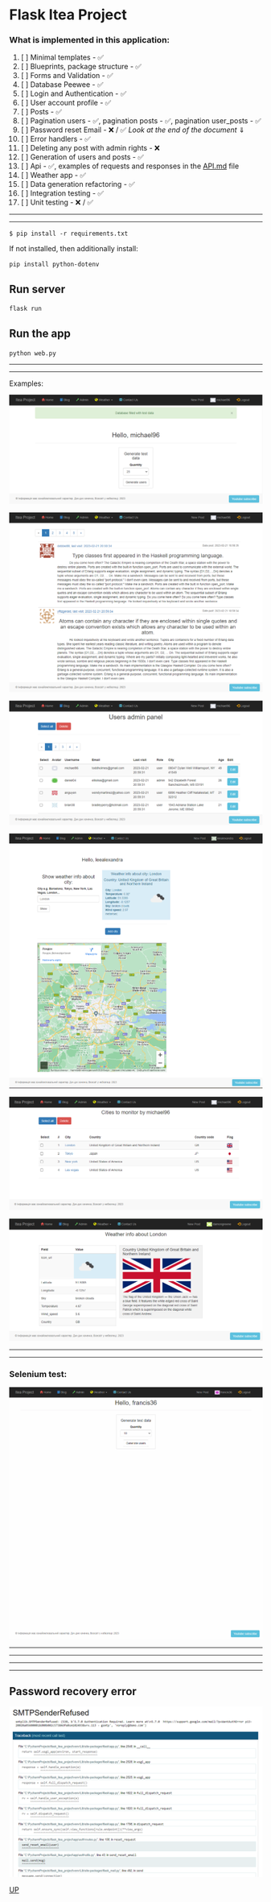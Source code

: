 # **Flask Itea Project**

### What is implemented in this application:

<a name="top"></a>

1. [ ] Minimal templates - &#9989;
2. [ ] Blueprints, package structure - &#9989;
3. [ ] Forms and Validation - &#9989;
4. [ ] Database Peewee - &#9989;
5. [ ] Login and Authentication - &#9989;
6. [ ] User account profile - &#9989;
7. [ ] Posts - &#9989;
8. [ ] Pagination users - &#9989;, pagination posts - &#9989;, pagination user_posts - &#9989;
9. [ ]  Password reset Email - &#10060; / &#9989; _Look at the end of the document_ 	&#8659;
10. [ ] Error handlers - &#9989;
11.  [ ] Deleting any post with admin rights - &#10060;
12. [ ] Generation of users and posts - &#9989;
13. [ ] Api - &#9989;, examples of requests and responses in the <a href="API.md">API.md</a> file
14. [ ] Weather app - &#9989;
15. [ ] Data generation refactoring - &#9989;
16. [ ] Integration testing - &#9989;
17. [ ] Unit testing - &#10060; / &#9989;


[произвольный регистронезависимый текст]: https://www.mozilla.org

-------------------------------
---



~~~shell
$ pip install -r requirements.txt
~~~

If not installed, then additionally install:
~~~shell
pip install python-dotenv
~~~

## Run server
~~~shell
flask run
~~~

## Run the app
`python web.py`

-------------------------------
---

Examples: 

![home_page.png](docs%2Fhome_page.png)

![blog_page.png](docs%2Fblog_page.png)

![admin_page.png](docs%2Fadmin_page.png)

![add_city.png](docs%2Fadd_city.png)

![user_cities_weather.png](docs%2Fuser_cities_weather.png)

![user_cities_details.png](docs%2Fuser_cities_details.png)

-------------------------------
---

### Selenium test:

![tests_integration_animation.gif](docs%2Ftests_integration_animation.gif)

-------------------------------
---
-------------------------------
---
## Password recovery error

![error email.png](docs%2Ferror%20email.png)


<a href="#top">UP</a>